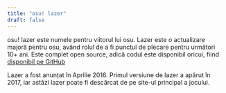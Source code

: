 ```yaml
---
title: "osu! lazer"
draft: false 
---
```


osu! lazer este numele pentru viitorul lui osu.
Lazer este o actualizare majoră pentru osu, având rolul de a fi punctul de plecare pentru următori 10+ ani.
Este complet open source, adică codul este disponibil oricui, fiind [disponibil pe GitHub](https://github.com/ppy/osu)

Lazer a fost anunțat în Aprilie 2016.
Primul versiune de lazer a apărut în 2017, iar astăzi lazer poate fi descărcat de pe site-ul principal a jocului.
